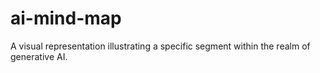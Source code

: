 # ai-mind-map
A visual representation illustrating a specific segment within the realm of generative AI.
